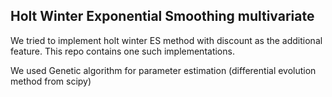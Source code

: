 ## Holt Winter Exponential Smoothing multivariate 

We tried to implement holt winter ES method with discount as the additional feature. This repo contains one such implementations.

We used Genetic algorithm for parameter estimation (differential evolution method from scipy)
